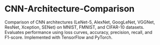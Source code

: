 # CNN-Architecture-Comparison
Comparison of CNN architectures (LeNet-5, AlexNet, GoogLeNet, VGGNet, ResNet, Xception, SENet) on MNIST, FMNIST, and CIFAR-10 datasets. Evaluates performance using loss curves, accuracy, precision, recall, and F1-score. Implemented with TensorFlow and PyTorch.

